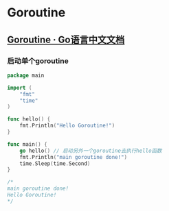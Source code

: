 # Goroutine

## [Goroutine · Go语言中文文档](https://www.topgoer.com/%E5%B9%B6%E5%8F%91%E7%BC%96%E7%A8%8B/goroutine.html)

### 启动单个goroutine

```go
package main

import (
	"fmt"
	"time"
)

func hello() {
	fmt.Println("Hello Goroutine!")
}

func main() {
	go hello() // 启动另外一个goroutine去执行hello函数
	fmt.Println("main goroutine done!")
	time.Sleep(time.Second)
}

/*
main goroutine done!
Hello Goroutine!
*/

```

